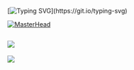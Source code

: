 [![Typing SVG](https://readme-typing-svg.demolab.com/?lines=+System.out.println("Hi");)](https://git.io/typing-svg)
 
[![MasterHead](https://i.imgur.com/vMYmeFd.png)](https://github.com/TiGOjava)  
  
![](https://quotes-github-readme.vercel.app/api?type=horizontal&theme=tokyonight)
---   
[![](https://visitcount.itsvg.in/api?id=TiGOjava&icon=0&color=9)](https://visitcount.itsvg.in)
 
 
